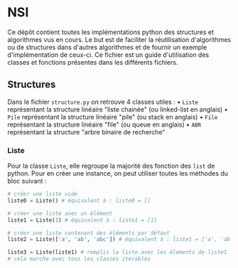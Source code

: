 # NSI
Ce dépôt contient toutes les implémentations python des structures et algorithmes vus en cours. Le but est de faciliter la réutilisation d'algorithmes ou de structures dans d'autres algorithmes et de fournir un exemple d'implémentation de ceux-ci. Ce fichier est un guide d'utilisation des classes et fonctions présentes dans les différents fichiers.

## Structures
Dans le fichier `structure.py` on retrouve 4 classes utiles :
• `Liste` représentant la structure linéaire "liste chainée" (ou linked-list en anglais)
• `Pile` représentant la structure linéaire "pile" (ou stack en anglais)
• `File` représentant la structure linéaire "file" (ou queue en anglais)
• `ABR` représentant la structure "arbre binaire de recherche"

### Liste
Pour la classe `Liste`, elle regroupe la majorité des fonction des `list` de python.
Pour en créer une instance, on peut utiliser toutes les méthodes du bloc suivant : 

```python
# créer une liste vide
liste0 = Liste() # équivalent à : liste0 = []

# créer une liste avec un élément
liste1 = Liste(1) # équivalent à : liste1 = [1]

# créer une liste contenant des éléments par défaut
liste2 = Liste(['a', 'ab', 'abc']) # équivalent à : liste1 = ['a', 'ab', 'abc']

liste3 = Liste(liste1) # remplis la liste avec les élements de liste1
# cela marche avec tous les classes itérables
```

